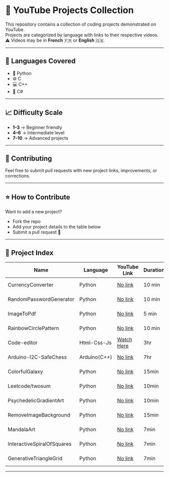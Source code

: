 # 🎥 YouTube Projects Collection

This repository contains a collection of coding projects demonstrated on YouTube.  
Projects are categorized by language with links to their respective videos.  
⚠️ Videos may be in **French** 🇫🇷 or **English** 🇬🇧.  

---

## 📂 Languages Covered
- 🐍 Python  
- ⚙️ C  
- 💻 C++  
- 🔷 C#  

---

## 📈 Difficulty Scale
- **1–3** → Beginner friendly  
- **4–6** → Intermediate level  
- **7–10** → Advanced projects  

---

## 🤝 Contributing
Feel free to submit pull requests with new project links, improvements, or corrections.  

---

## ⭐ How to Contribute
Want to add a new project?  
- Fork the repo  
- Add your project details to the table below  
- Submit a pull request 🚀   

---

## 📌 Project Index

| Name | Language | YouTube Link | Duration | Difficulty (1-10) | Language of Video |
|------|----------|--------------|----------|-------------------|-------------------|
| CurrencyConverter | Python | [No link]() | 10 min | 4 | 🇫🇷 French |
| RandomPasswordGenerator | Python | [No link]() | 10 min | 4 | 🇫🇷 French  |
| ImageToPdf | Python | [No link]() | 5 min | 4 | 🇫🇷 French  |
| RainbowCirclePattern | Python | [No link]() | 10 min | 4 | 🇫🇷 French  |
| Code-editor| Html-Css-Js | [Watch Here](https://www.youtube.com/watch?v=Vs4hQsDpxww&list=PLhkm3BkGypZw1LzV89WMog5Vi0jrX4lou&index=13) | 3hr | 4 | 🇬🇧 English |
| Arduino-I2C-SafeChess | Arduino(C++) | [No link]() | 7hr | 7 | 🇫🇷 French  |
| ColorfulGalaxy | Python | [No link]() | 15min | 3 | 🇬🇧 English  |
| Leetcode/twosum | Python | [No link]() | 10min | 1 | 🇬🇧 English  |
| PsychedelicGradientArt| Python | [No link]() | 10min | 2 | 🇬🇧 English  |
| RemoveImageBackground| Python | [No link]() | 15min | 3 | 🇬🇧 English  |
| MandalaArt| Python | [No link]() | 7min | 3 | 🇬🇧 English  |
| InteractiveSpiralOfSquares| Python | [No link]() | 7min | 3 | 🇬🇧 English  |
| GenerativeTriangleGrid| Python | [No link]() | 7min | 3 | 🇬🇧 English  |



---